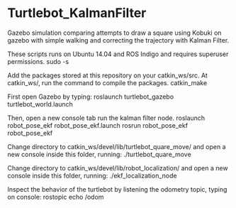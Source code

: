 # Turtlebot_KalmanFilter
Gazebo simulation comparing attempts to draw a square using Kobuki on gazebo with simple walking and correcting the trajectory with Kalman Filter.

These scripts runs on Ubuntu 14.04 and ROS Indigo and requires superuser permissions.
	sudo -s

Add the packages stored at this repository on your catkin_ws/src.
At catkin_ws/, run the command to compile the packages.
	catkin_make

First open Gazebo by typing:
	roslaunch turtlebot_gazebo turtlebot_world.launch

Then, open a new console tab run the kalman filter node.
	roslaunch robot_pose_ekf robot_pose_ekf.launch
	rosrun robot_pose_ekf robot_pose_ekf

Change directory to catkin_ws/devel/lib/turtlebot_quare_move/ and open a new console inside this folder, running:
	./turtlebot_quare_move

Change directory to catkin_ws/devel/lib/robot_localization/ and open a new console inside this folder, running:
	./ekf_localization_node

Inspect the behavior of the turtlebot by listening the odometry topic, typing on console:
	rostopic echo /odom
